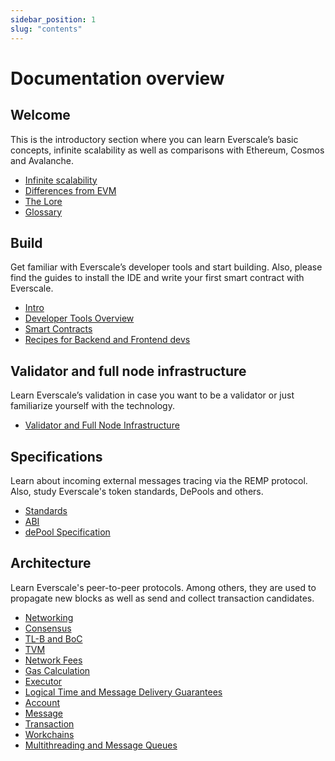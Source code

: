 ```yaml
---
sidebar_position: 1
slug: "contents"
---
```


# Documentation overview

## Welcome

This is the introductory section where you can learn Everscale’s basic concepts, infinite scalability as well as comparisons with Ethereum, Cosmos and Avalanche. 

- [Infinite scalability](infinite-scalability.md)
- [Differences from EVM](differences-from-evm.md)
- [The Lore](lore.md)
- [Glossary](concepts.md)

## Build 

Get familiar with Everscale’s developer tools and start building. Also, please find the guides to install the IDE and write your first smart contract with Everscale. 

- [Intro](../develop/intro.md)
- [Developer Tools Overview](../develop/tools-overview.md)
- [Smart Contracts](../develop/smart-contracts/)
- [Recipes for Backend and Frontend devs](../develop/recipes)

## Validator and full node infrastructure 

Learn Everscale’s validation in case you want to be a validator or just familiarize yourself with the technology. 

- [Validator and Full Node Infrastructure](../validate.md)

## Specifications

Learn about incoming external messages tracing via the REMP protocol. Also, study Everscale's token standards, DePools and others.

- [Standards](../standard/)
- [ABI](../spec/10-abi.md)
- [dePool Specification](../spec/20-depool-specification.md)

## Architecture  

Learn Everscale's peer-to-peer protocols. Among others, they are used to propagate new blocks as well as send and collect transaction candidates. 

- [Networking](../arch/networking/)
- [Consensus](../arch/consensus/)
- [TL-B and BoC](../arch/07-tlb-and-boc.md)
- [TVM](../arch/10-tvm.md)
- [Network Fees](../arch/25-fee-calculation.md)
- [Gas Calculation](../arch/30-managing-gas.md)
- [Executor](../arch/35-executor.md)
- [Logical Time and Message Delivery Guarantees](../arch/37-logic-time.md)
- [Account](../arch/40-accounts.md)
- [Message](../arch/45-message.md)
- [Transaction](../arch/50-transactions.md)
- [Workchains](../arch/70-workchains.md)
- [Multithreading and Message Queues](../arch/80-multithreading.md)
